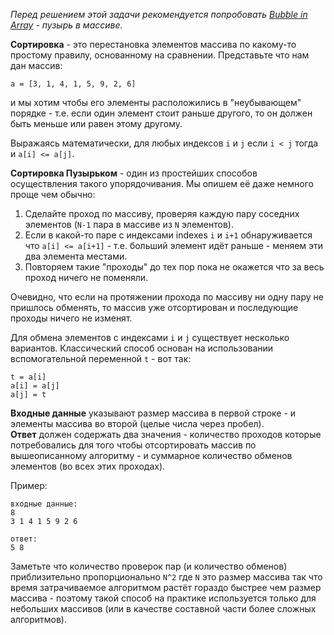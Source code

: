 _Перед решением этой задачи рекомендуется попробовать [Bubble in Array](./bubble-in-array) - пузырь в массиве._

**Сортировка** - это перестановка элементов массива по какому-то простому правилу, основанному на сравнении.
Представьте что нам дан массив:

    a = [3, 1, 4, 1, 5, 9, 2, 6]

и мы хотим чтобы его элементы расположились в "неубывающем" порядке - т.е. если один элемент стоит раньше другого, то он
должен быть меньше или равен этому другому.

Выражаясь математически, для любых индексов `i` и `j` если `i < j` тогда и `a[i] <= a[j]`.

**Сортировка Пузырьком** - один из простейших способов осуществления такого упорядочивания.
Мы опишем её даже немного проще чем обычно:

1. Сделайте проход по массиву, проверяя каждую пару соседних элементов (`N-1` пара в массиве из `N` элементов).
2. Если в какой-то паре с индексами indexes `i` и `i+1` обнаруживается что `a[i] <= a[i+1]` - т.е. больший элемент идёт раньше -
  меняем эти два элемента местами.
3. Повторяем такие "проходы" до тех пор пока не окажется что за весь проход ничего не поменяли.

Очевидно, что если на протяжении прохода по массиву ни одну пару не пришлось обменять, то массив уже отсортирован и последующие
проходы ничего не изменят.

Для обмена элементов с индексами `i` и `j` существует несколько вариантов.
Классический способ основан на использовании вспомогательной переменной `t` - вот так:

    t = a[i]
    a[i] = a[j]
    a[j] = t

**Входные данные** указывают размер массива в первой строке - и элементы массива во второй (целые числа через пробел).  
**Ответ** должен содержать два значения - количество проходов которые потребовались для того чтобы отсортировать
массив по вышеописанному алгоритму - и суммарное количество обменов элементов (во всех этих проходах).

Пример:

    входные данные:
    8
    3 1 4 1 5 9 2 6
    
    ответ:
    5 8

Заметьте что количество проверок пар (и количество обменов) приблизительно пропорционально `N^2` где `N` это размер массива
так что время затрачиваемое алгоритмом растёт гораздо быстрее чем размер массива - поэтому такой способ на практике используется
только для небольших массивов (или в качестве составной части более сложных алгоритмов).
